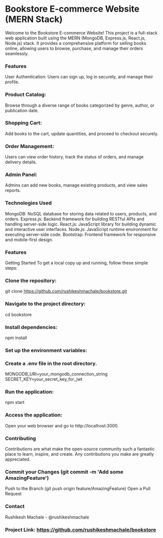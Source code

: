 # Bookstore E-commerce Website (MERN Stack)
Welcome to the Bookstore E-commerce Website! This project is a full-stack web application built using the MERN (MongoDB, Express.js, React.js, Node.js) stack. It provides a comprehensive platform for selling books online, allowing users to browse, purchase, and manage their orders seamlessly.

### Features
User Authentication: Users can sign up, log in securely, and manage their profile.

### Product Catalog:
Browse through a diverse range of books categorized by genre, author, or publication date.

### Shopping Cart:
Add books to the cart, update quantities, and proceed to checkout securely.

### Order Management:
Users can view order history, track the status of orders, and manage delivery details.

### Admin Panel:
Admins can add new books, manage existing products, and view sales reports.



### Technologies Used
MongoDB: NoSQL database for storing data related to users, products, and orders.
Express.js: Backend framework for building RESTful APIs and handling server-side logic.
React.js: JavaScript library for building dynamic and interactive user interfaces.
Node.js: JavaScript runtime environment for executing server-side code.
Bootstrap: Frontend framework for responsive and mobile-first design.

### Features
Getting Started
To get a local copy up and running, follow these simple steps:

### Clone the repository:
git clone https://github.com/rushikeshmachale/bookstore.git

### Navigate to the project directory:
cd bookstore

### Install dependencies:
npm install

### Set up the environment variables:

### Create a .env file in the root directory.
MONGODB_URI=your_mongodb_connection_string
SECRET_KEY=your_secret_key_for_jwt

### Run the application:
npm start

### Access the application:
Open your web browser and go to http://localhost:3000.

### Contributing
Contributions are what make the open-source community such a fantastic place to learn, inspire, and create. Any contributions you make are greatly appreciated.

### Commit your Changes (git commit -m 'Add some AmazingFeature')
Push to the Branch (git push origin feature/AmazingFeature)
Open a Pull Request

### Contact
Rushikesh Machale - @rushikeshmachale

### Project Link: https://github.com/rushikeshmachale/bookstore
